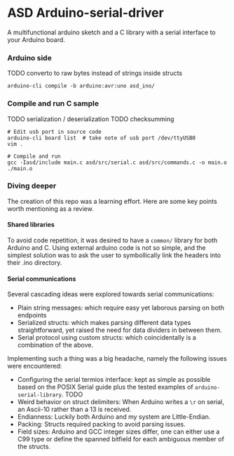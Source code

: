 # ASD Arduino-serial-driver 

A multifunctional arduino sketch and a C library with a serial interface to your Arduino board.


### Arduino side

TODO converto to raw bytes instead of strings inside structs
```
arduino-cli compile -b arduino:avr:uno asd_ino/
```

### Compile and run C sample

TODO serialization / deserialization
TODO checksumming
 
```
# Edit usb port in source code
arduino-cli board list  # take note of usb port /dev/ttyUSB0
vim .  

# Compile and run
gcc -Iasd/include main.c asd/src/serial.c asd/src/commands.c -o main.o
./main.o
```


### Diving deeper

The creation of this repo was a learning effort. Here are some key points worth mentioning as a review.

#### Shared libraries 

To avoid code repetition, it was desired to have a `common/` library for both Arduino and C. Using external arduino code is not so simple, and the simplest solution was to ask the user to symbollically link the headers into their .ino directory.

#### Serial communications

Several cascading ideas were explored towards serial communications:

- Plain string messages: which require easy yet laborous parsing on both endpoints
- Serialized structs: which makes parsing different data types straightforward, yet raised the need for data dividers in between them.
- Serial protocol using custom structs: which coincidentally is a combination of the above.

Implementing such a thing was a big headache, namely the following issues were encountered:

- Configuring the serial termios interface: kept as simple as possible based on the POSIX Serial guide plus the tested examples of `arduino-serial-library`. TODO
- Weird behavior on struct delimiters: When Arduino writes a `\r` on serial, an Ascii-10 rather than a 13 is received. 
- Endianness: Luckily both Arduino and my system are Little-Endian.
- Packing: Structs required packing to avoid parsing issues.
- Field sizes: Arduino and GCC integer sizes differ, one can either use a C99 type or define the spanned bitfield for each ambiguous member of the structs.
